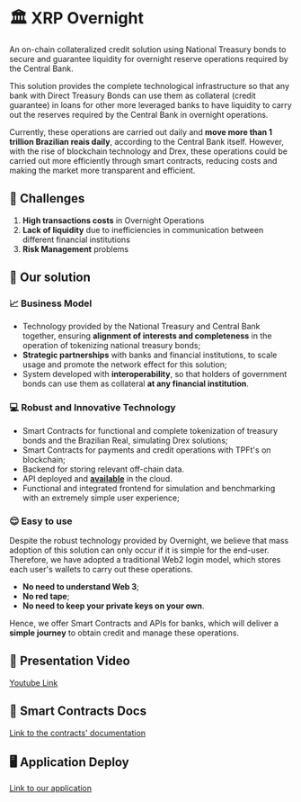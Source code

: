 # 🏛 XRP Overnight

An on-chain collateralized credit solution using National Treasury bonds to secure and guarantee liquidity for overnight reserve operations required by the Central Bank.

This solution provides the complete technological infrastructure so that any bank with Direct Treasury Bonds can use them as collateral (credit guarantee) in loans for other more leveraged banks to have liquidity to carry out the reserves required by the Central Bank in overnight operations.

Currently, these operations are carried out daily and **move more than 1 trillion Brazilian reais daily**, according to the Central Bank itself. However, with the rise of blockchain technology and Drex, these operations could be carried out more efficiently through smart contracts, reducing costs and making the market more transparent and efficient.

## 🎯 Challenges

1. **High transactions costs** in Overnight Operations
2. **Lack of liquidity** due to inefficiencies in communication between different financial institutions
3. **Risk Management** problems

## 🚀 Our solution

### 📈 Business Model

- Technology provided by the National Treasury and Central Bank together, ensuring **alignment of interests and completeness** in the operation of tokenizing national treasury bonds;
- **Strategic partnerships** with banks and financial institutions, to scale usage and promote the network effect for this solution;
- System developed with **interoperability**, so that holders of government bonds can use them as collateral **at any financial institution**.

### 💻 Robust and Innovative Technology

- Smart Contracts for functional and complete tokenization of treasury bonds and the Brazilian Real, simulating Drex solutions;
- Smart Contracts for payments and credit operations with TPFt's on blockchain;
- Backend for storing relevant off-chain data.
- API deployed and **[available](https://xrpl-api.vercel.app/overnight)** in the cloud.
- Functional and integrated frontend for simulation and benchmarking with an extremely simple user experience;

### 😌 Easy to use

Despite the robust technology provided by Overnight, we believe that mass adoption of this solution can only occur if it is simple for the end-user. Therefore, we have adopted a traditional Web2 login model, which stores each user's wallets to carry out these operations.

- **No need to understand Web 3**;
- **No red tape**;
- **No need to keep your private keys on your own**.

Hence, we offer Smart Contracts and APIs for banks, which will deliver a **simple journey** to obtain credit and manage these operations.

## 📼 Presentation Video
[Youtube Link](https://www.youtube.com/watch?v=csabs5zONOE)


## 📄 Smart Contracts Docs
[Link to the contracts' documentation](./docs/smartContracts.md)

## 🖥 Application Deploy
[Link to our application](https://xrp-overnight.vercel.app/)
